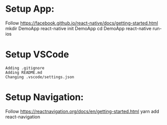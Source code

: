 # Setup App:
Follow https://facebook.github.io/react-native/docs/getting-started.html
    mkdir DemoApp
    react-native init DemoApp
    cd DemoApp
    react-native run-ios

# Setup VSCode
    Adding .gitignore
    Adding README.md
    Changing .vscode/settings.json



# Setup Navigation:
Follow https://reactnavigation.org/docs/en/getting-started.html
    yarn add react-navigation

